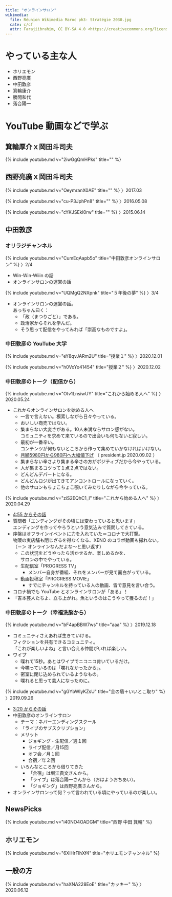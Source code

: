 ```yaml
---
title: "オンラインサロン"
wikimedia:
  file: Réunion Wikimedia Maroc ph3- Stratégie 2030.jpg
  cate: c/cf
  attr: Farajiibrahim, CC BY-SA 4.0 <https://creativecommons.org/licenses/by-sa/4.0>, via Wikimedia Commons
---
```


# やっている主な人

* ホリエモン
* 西野亮廣
* 中田敦彦
* 箕輪康介
* 勝間和代
* 落合陽一

# YouTube 動画などで学ぶ

## 箕輪厚介ｘ岡田斗司夫

{% include youtube.md v="2iwGgQmHPks" title="" %}


## 西野亮廣ｘ岡田斗司夫

{% include youtube.md v="OeymranX0AE" title="" %}
〉2017.03

{% include youtube.md v="cu-P3JphPn8" title="" %}
〉2016.05.08

{% include youtube.md v="cYKJSEkI0rw" title="" %}
〉2015.06.14


## 中田敦彦

### オリラジチャンネル

{% include youtube.md v="CumEqAapb5o" title="中田敦彦オンラインサロン" %}
〉2/4

* Win-Win-Wiiin の話
* オンラインサロンの運営の話

{% include youtube.md v="UQMgQ2NXpnk" title="５年後の夢" %}
〉3/4

* オンラインサロンの運営の話。  
  あっちゃん曰く：
  * 「政（まつりごと）」である。
  * 政治家からそれを学んだ。
  * そう思って配信をやってみれば「崇高なものですよ」。

### 中田敦彦の YouTube 大学

{% include youtube.md v="eY8qvJARm2U" title="授業１" %}
〉2020.12.01

{% include youtube.md v="h0VoYo41454" title="授業２" %}
〉2020.12.02

### 中田敦彦のトーク（配信から）

{% include youtube.md v="Otv1LnsiwUY" title="これから始める人へ" %}
〉2020.05.24

* これからオンラインサロンを始める人へ
  * 一言で言えない。模索しながら日々やっている。
  * おいしい商売ではない。
  * 集まらない大変さがある。10人未満ならサロン感がない。  
    コミュニティを求めて来ているので出会いも何もないと寂しい。
  * 最初が一番辛い。  
    コンテンツが何もないところから作って集めていかなければいけない。
  * [月額5980円から980円へ大幅値下げ](https://president.jp/articles/-/38320)
    （ president.jp 2020.09.02 ）
  * 集まらない辛さより集まる辛さの方がポジティブだから今やっている。
  * 人が集まるコツって１点２点ではない。  
  * どんどんデパートになる。
  * どんどんロジが出てきてアンコントロールになっていく。
  * 他のサロンもちょこちょこ覗いてみたりしながら今やっている。

{% include youtube.md v="ziS2EQhC1_I" title="これから始める人へ" %}
〉2020.04.29

* [4:55 からその話](https://youtu.be/ziS2EQhC1_I?t=295)
* 質問者「エンディングがその頃には変わっていると思います」  
  エンディングを作ってやろうという意気込みで質問してきている。
* 序盤はオフラインイベントに力を入れていた＝コロナで大打撃。  
  物販の実店舗も閉じざるを得なくなる、XENO のコラボ動画も撮れない。
  （－＞ オンラインなんだよな〜と思い返す）
  * この状況をどうやったら活かせるか、楽しめるかを、  
    サロンの中でやっている。
  * 生配信室「PROGRESS TV」
	* メンバー自身が番組、それをメンバーが見て面白がっている。
  * 動画投稿室「PROGRESS MOVIE」
    * すでにチャンネルを持っている人の動画、皆で意見を言い合う。
* コロナ禍でも YouTube とオンラインサロンが「ある」！
* 「吉本芸人たちよ、立ち上がれ。魚というのはこうやって獲るのだ！」

### 中田敦彦のトーク（幸福洗脳から）

{% include youtube.md v="bF4apBBW7ws" title="aaa" %}
〉2019.12.18

* コミュニティさえあれば生きていける。  
  フィクションを共有できるコミュニティ。  
  「これが楽しいよね」と言い合える仲間がいれば楽しい。
* ワイプ
  * 喋れて15秒。あとはワイプでニコニコ肯いているだけ。
  * 今喋っているのは「喋れなかったから」。
  * 密室に閉じ込められているようなもの。
  * 喋れると思って芸人になったのに。

{% include youtube.md v="gGYbWIyKZsU" title="金の盾＋いいとこ取り" %}
〉2019.09.26

* [3:20 からその話](https://youtu.be/gGYbWIyKZsU?t=200)
* 中田敦彦のオンラインサロン
  * テーマ：ネバーエンディングスクール
  * 「ライブのサブスクリプション」
  * メリット
    * ジョギング・生配信／週１回
	* ライブ配信／月15回
	* オフ会／月１回
	* 合宿／年２回
  * いろんなところから借りてきた
	* 「合宿」は堀江貴文さんから。
	* 「ライブ」は落合陽一さんから（おはようおちあい）。
	* 「ジョギング」は西野亮廣さんから。
* オンラインサロンって何？って言われている頃にやっているのが楽しい。


## NewsPicks

{% include youtube.md v="i40NO4OADGM" title="西野 中田 箕輪" %}


## ホリエモン

{% include youtube.md v="6XIHrFlhXf4" title="ホリエモンチャンネル" %}

## 一般の方

{% include youtube.md v="haXNA228EoE" title="カッキー" %}
〉2020.06.12
